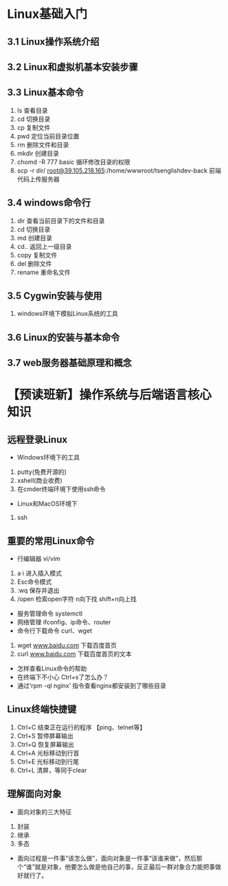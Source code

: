 # Linux基础入门

## 3.1 Linux操作系统介绍

## 3.2 Linux和虚拟机基本安装步骤

## 3.3 Linux基本命令
  1. ls 查看目录
  2. cd 切换目录
  3. cp 复制文件
  4. pwd 定位当前目录位置
  5. rm 删除文件和目录
  6. mkdir 创建目录
  7. chomd -R 777 basic 循环修改目录的权限
  8. scp -r dir/ root@39.105.218.165:/home/wwwroot/tsenglishdev-back 前端代码上传服务器

## 3.4 windows命令行
1. dir 查看当前目录下的文件和目录
2. cd 切换目录
3. md 创建目录
4. cd.. 返回上一级目录
5. copy 复制文件
6. del 删除文件
7. rename 重命名文件

## 3.5 Cygwin安装与使用
1. windows环境下模拟Linux系统的工具

## 3.6 Linux的安装与基本命令

## 3.7 web服务器基础原理和概念

# 【预读班**新**】操作系统与后端语言核心知识

## 远程登录Linux

* Windows环境下的工具

1. putty(免费开源的)
2. xshell(商业收费)
3. 在cmder终端环境下使用ssh命令

* Linux和MacOS环境下

1. ssh

## 重要的常用Linux命令

* 行编辑器 vi/vim

1. a i 进入插入模式
2. Esc命令模式
3. :wq 保存并退出
4. /open 检索open字符 n向下找 shift+n向上找

* 服务管理命令 systemctl
* 网络管理 ifconfig、ip命令、router
* 命令行下载命令 curl、wget
1. wget www.baidu.com 下载百度首页
2. curl www.baidu.com 下载百度首页的文本
* 怎样查看Linux命令的帮助
* 在终端下不小心 Ctrl+s了怎么办？
* 通过‘rpm -ql nginx’ 指令查看nginx都安装到了哪些目录

## Linux终端快捷键

1. Ctrl+C 结束正在运行的程序 【ping、telnet等】
2. Ctrl+S 暂停屏幕输出
3. Ctrl+Q 恢复屏幕输出
4. Ctrl+A 光标移动到行首
5. Ctrl+E 光标移动到行尾
6. Ctrl+L 清屏，等同于clear

## 理解面向对象

* 面向对象的三大特征 
1. 封装
2. 继承
3. 多态
* 面向过程是一件事“该怎么做”，面向对象是一件事“该谁来做”，然后那个“谁”就是对象，他要怎么做是他自己的事，反正最后一群对象合力能把事做好就行了。


